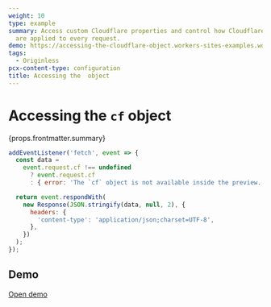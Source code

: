 ```yaml
---
weight: 10
type: example
summary: Access custom Cloudflare properties and control how Cloudflare features
  are applied to every request.
demo: https://accessing-the-cloudflare-object.workers-sites-examples.workers.dev
tags:
  - Originless
pcx-content-type: configuration
title: Accessing the  object
---
```


# Accessing the `cf` object

<ContentColumn>
  <p>{props.frontmatter.summary}</p>
</ContentColumn>

```js
addEventListener('fetch', event => {
  const data =
    event.request.cf !== undefined
      ? event.request.cf
      : { error: 'The `cf` object is not available inside the preview.' };

  return event.respondWith(
    new Response(JSON.stringify(data, null, 2), {
      headers: {
        'content-type': 'application/json;charset=UTF-8',
      },
    })
  );
});
```

## Demo

<p>
  <a href={props.frontmatter.demo}>Open demo</a>
</p>

<Demo src={props.frontmatter.demo} title={props.frontmatter.summary} height="395" />
